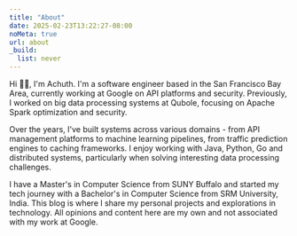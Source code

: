 ```yaml
---
title: "About"
date: 2025-02-23T13:22:27-08:00
noMeta: true
url: about
_build:
  list: never
---
```



Hi 👋🏽, I'm Achuth. I'm a software engineer based in the San Francisco Bay Area, currently working at Google on API platforms and security. Previously, I worked on big data processing systems at Qubole, focusing on Apache Spark optimization and security.

Over the years, I've built systems across various domains - from API management platforms to machine learning pipelines, from traffic prediction engines to caching frameworks. I enjoy working with Java, Python, Go and distributed systems, particularly when solving interesting data processing challenges.

I have a Master's in Computer Science from SUNY Buffalo and started my tech journey with a Bachelor's in Computer Science from SRM University, India.
This blog is where I share my personal projects and explorations in technology. All opinions and content here are my own and not associated with my work at Google.


